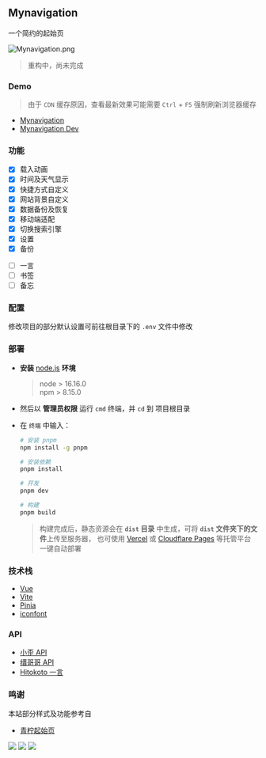 <p>
<strong><h2>Mynavigation</h2></strong>
一个简约的起始页
</p>

![Mynavigation.png](https://s2.loli.net/2022/07/15/FE6U2BJCynHDep8.jpg)

> 重构中，尚未完成

### Demo

> 由于 `CDN` 缓存原因，查看最新效果可能需要 `Ctrl` + `F5` 强制刷新浏览器缓存

- [Mynavigation](https://nav.imsyy.top)
- [Mynavigation Dev](https://Mynavigation-git-dev-imsyy.vercel.app/)

### 功能

- [x] 载入动画
- [x] 时间及天气显示
- [x] 快捷方式自定义
- [x] 网站背景自定义
- [x] 数据备份及恢复
- [x] 移动端适配
- [x] 切换搜索引擎
- [x] 设置
- [x] 备份

* [ ] 一言
* [ ] 书签
* [ ] 备忘

### 配置

修改项目的部分默认设置可前往根目录下的 `.env` 文件中修改

### 部署

- **安装** [node.js](https://nodejs.org/zh-cn/) **环境**

  > node > 16.16.0  
  > npm > 8.15.0

- 然后以 **管理员权限** 运行 `cmd` 终端，并 `cd` 到 项目根目录
- 在 `终端` 中输入：

  ```bash
  # 安装 pnpm
  npm install -g pnpm

  # 安装依赖
  pnpm install

  # 开发
  pnpm dev

  # 构建
  pnpm build
  ```

  > 构建完成后，静态资源会在 **`dist` 目录** 中生成，可将 **`dist` 文件夹下的文件**上传至服务器，
  > 也可使用 [Vercel](https://vercel.com/) 或 [Cloudflare Pages](https://pages.cloudflare.com/) 等托管平台一键自动部署

### 技术栈

- [Vue](https://cn.vuejs.org/)
- [Vite](https://vitejs.cn/vite3-cn/)
- [Pinia](https://pinia.vuejs.org/zh/)
- [iconfont](https://www.iconfont.cn/)

### API

- [小歪 API](https://api.ixiaowai.cn/)
- [缙哥哥 API](https://www.dujin.org/3618.html)
- [Hitokoto 一言](https://hitokoto.cn/)

### 鸣谢

本站部分样式及功能参考自

- [青柠起始页](https://limestart.cn/)

<a title="SSL" target="_blank" href="https://myssl.com/seal/detail?domain=blog.imsyy.top"><img src="https://img.shields.io/badge/MySSL-安全认证-brightgreen"></a>&nbsp;<a title="CDN" target="_blank" href="https://cdnjs.com/"><img src="https://img.shields.io/badge/CDN-Cloudflare-blue"></a>&nbsp;<a title="Copyright" target="_blank" href="https://imsyy.top/"><img src="https://img.shields.io/badge/Copyright%20%C2%A9%202020--2023-%E7%84%A1%E5%90%8D-red"></a>
